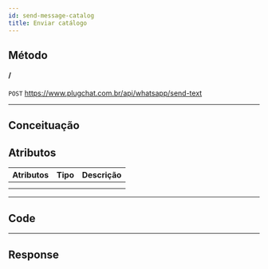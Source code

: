 ```yaml
---
id: send-message-catalog
title: Enviar catálogo
---
```


## Método

#### /

`POST` https://www.plugchat.com.br/api/whatsapp/send-text

---

## Conceituação

## Atributos

| Atributos | Tipo | Descrição |
| :-------- | :--: | :-------- |
|           |      |           |
|           |      |           |

---

## Code

---

## Response

